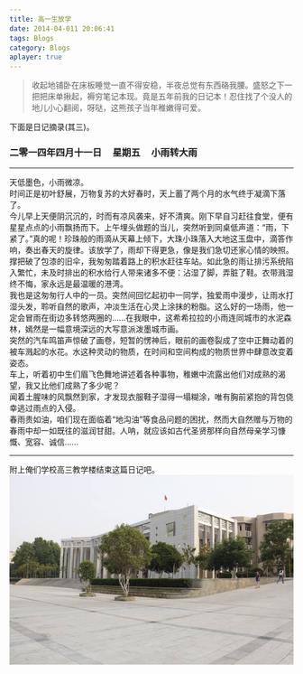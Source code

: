 ```yaml
---
title: 高一生放学
date: 2014-04-011 20:06:41
tags: Blogs
category: Blogs
aplayer: true
---
```

> 收起地铺卧在床板睡觉一直不得安稳，半夜总觉有东西硌我腰。盛怒之下一把把床单揪起，褥穷笔记本现。竟是五年前我的日记本！忍住找了个没人的地儿小心翻阅，呀哒，这熊孩子当年稚嫩得可爱。

下面是日记摘录(其三)。<br>

### 二零一四年四月十一日 &nbsp;&nbsp;&nbsp;&nbsp;星期五 &nbsp;&nbsp;&nbsp;&nbsp;小雨转大雨
- - -
天低墨色，小雨微凉。<br>
时间正是初叶舒展，万物复苏的大好春时，天上蓄了两个月的水气终于凝滴下落了。<br>
今儿早上天便阴沉沉的，时而有凉风袭来，好不清爽。刚下早自习赶往食堂，便有星星点点的小雨飘扬而下。上午埋头做题的当儿，突然听到同桌低声道：“雨，下紧了。”真的呢！珍珠般的雨滴从天幕上倾下，大珠小珠落入大地这玉盘中，滴答作响，奏出春天的旋律。该放学了，雨却下得更急，像是我们急切还家心情的映照。撑把破了包漆的旧伞，我匆匆踏着路上的积水赶往车站。如此急的雨让排污系统陷入繁忙，未及时排出的积水给行人带来诸多不便：沾湿了脚，弄脏了鞋。衣带溅湿终不悔，家永远是最温暖的港湾。<br>
我也是这匆匆行人中的一员。突然间回忆起初中一同学，独爱雨中漫步，让雨水打湿头发，聆听自然的歌声，冲淡生活在心灵上涂抹的粉脂。这么好的一场雨，他一定会冒雨在街边多转悠两圈的......在我眼中，这希希拉拉的小雨连同城市的水泥森林，嫣然是一幅意境深远的大写意派泼墨城市画。<br>
突然的汽车鸣笛声惊破了画卷，短暂的愣神后，眼前的画卷裂成了空中正舞动着的被车溅起的水花。水这种灵动的物质，在时间和空间构成的物质世界中肆意改变着姿态。<br>
车上，听着初中生们眉飞色舞地讲述着各种事物，稚嫩中流露出他们对成熟的渴望，我又比他们成熟了多少呢？<br>
闻着土腥味的风飘然到家，才发现衣服鞋子湿得一塌糊涂，唯有胸前紧抱的背包侥幸逃过雨点的入侵。<br>
春雨贵如油，咱们现在面临着“地沟油”等食品问题的困扰，然而大自然赠与万物的春雨中却一如既往的滋润甘甜。人呐，就应该如古代圣贤那样向自然母亲学习慷慨、宽容、诚信......<br>
- - -
附上俺们学校高三教学楼结束这篇日记吧。
![崇德楼](高一生放学/崇德楼.jpg "崇德楼")

